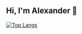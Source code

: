 ## Hi, I'm Alexander 👋
[![Top Langs](https://github-readme-stats.vercel.app/api/top-langs/?username=shh4und&layout=donut&hide=ipynb&count=8)](https://github.com/shh4und/github-readme-stats)

<!--
**shh4und/shh4und** is a ✨ _special_ ✨ repository because its `README.md` (this file) appears on your GitHub profile.

Here are some ideas to get you started:

- 🔭 I’m currently working on ...
- 🌱 I’m currently learning ...
- 👯 I’m looking to collaborate on ...
- 🤔 I’m looking for help with ...
- 💬 Ask me about ...
- 📫 How to reach me: ...
- 😄 Pronouns: ...
- ⚡ Fun fact: ...
-->
